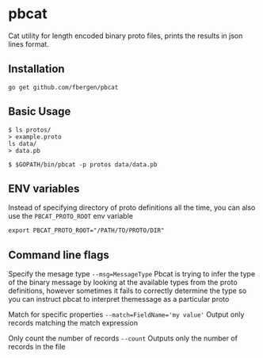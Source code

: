 # pbcat

Cat utility for length encoded binary proto files, prints the results in json lines format.


## Installation
```
go get github.com/fbergen/pbcat
```

## Basic Usage

```
$ ls protos/
> example.proto
ls data/
> data.pb 

$ $GOPATH/bin/pbcat -p protos data/data.pb
```

## ENV variables

Instead of specifying directory of proto definitions all the time, you can also use the `PBCAT_PROTO_ROOT` env variable

```
export PBCAT_PROTO_ROOT="/PATH/TO/PROTO/DIR"
```

## Command line flags

Specify the mesage type `--msg=MessageType`
Pbcat is trying to infer the type of the binary message by looking at the available types from the proto definitions, 
however sometimes it fails to correctly determine the type so you can instruct pbcat to interpret themessage as a particular proto

Match for specific properties `--match=FieldName='my value'`
Output only records matching the match expression

Only count the number of records `--count`
Outputs only the number of records in the file
